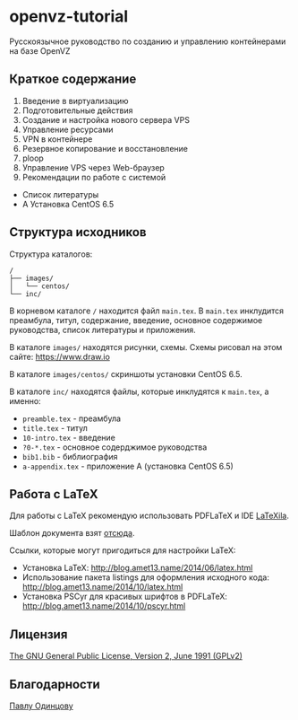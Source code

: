 openvz-tutorial
===============
Русскоязычное руководство по созданию и управлению контейнерами на базе OpenVZ 

Краткое содержание
------------------
1. Введение в виртуализацию
2. Подготовительные действия
3. Создание и настройка нового сервера VPS
4. Управление ресурсами
5. VPN в контейнере
6. Резервное копирование и восстановление
7. ploop
8. Управление VPS через Web-браузер
9. Рекомендации по работе с системой
* Список литературы
* A Установка CentOS 6.5

Структура исходников
--------------------
Структура каталогов:
```
/
├── images/
│   └── centos/
└── inc/
```

В корневом каталоге `/` находится файл `main.tex`.
В `main.tex` инклудится преамбула, титул, содержание, введение, основное содержимое руководства, список литературы и приложения.

В каталоге `images/` находятся рисунки, схемы. Схемы рисовал на этом сайте: https://www.draw.io

В каталоге `images/centos/` скриншоты установки CentOS 6.5.

В каталоге `inc/` находятся файлы, которые инклудятся к `main.tex`, а именно:
* `preamble.tex` - преамбула
* `title.tex` - титул
* `10-intro.tex` - введение
* `?0-*.tex` - основное содерджимое руководства
* `bib1.bib` - библиография
* `a-appendix.tex` - приложение A (установка CentOS 6.5)

Работа с LaTeX
--------------
Для работы с LaTeX рекомендую использовать PDFLaTeX и IDE [LaTeXila].

Шаблон документа взят [отсюда].

Ссылки, которые могут пригодиться для настройки LaTeX:
* Установка LaTeX: http://blog.amet13.name/2014/06/latex.html
* Использование пакета listings для оформления исходного кода: http://blog.amet13.name/2014/10/latex.html
* Установка PSCyr для красивых шрифтов в PDFLaTeX: http://blog.amet13.name/2014/10/pscyr.html

Лицензия
--------
[The GNU General Public License, Version 2, June 1991 (GPLv2)]

Благодарности
-------------
[Павлу Одинцову]

[Павлу Одинцову]:https://github.com/pavel-odintsov
[LaTeXila]:https://wiki.gnome.org/Apps/LaTeXila
[отсюда]:https://github.com/Amet13/Russian-Phd-LaTeX-Dissertation-Template/tree/master/Draft
[The GNU General Public License, Version 2, June 1991 (GPLv2)]:https://github.com/Amet13/openvz-tutorial/blob/master/LICENSE
